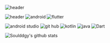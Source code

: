 ![header](https://capsule-render.vercel.app/api?type=slice&color=auto&height=300&section=header&text=welcome&fontSize=90&fontAlignY=38&desc=Soul's%20Profile&descAlignY=51&descAlign=62)

![header](https://img.shields.io/badge/android%20developer-blue)
<img alt="android" src="https://img.shields.io/badge/Android-3DDC84?style=flat-square&logo=android&logoColor=white"/>
<img alt="flutter" src="https://img.shields.io/badge/Flutter-02569B?style=flat-square&logo=flutter&logoColor=white"/>


<img alt="android studio" src="https://img.shields.io/badge/Android Studio-3DDC84?style=flat-square&logo=Android Studio&logoColor=white"/>
<img alt= "git hub" src="https://img.shields.io/badge/GitHub-181717?style=flat-square&logo=GitHub&logoColor=white"/>


<img alt="kotlin" src="https://img.shields.io/badge/kotlin-7F52FF.svg?&style=flat-square&logo=kolin&logoColor=white"/>
<img alt="java" src="https://img.shields.io/badge/java-007396?style=flat-square&logo=java&logoColor=white"/>
<img alt="Dart" src="https://img.shields.io/badge/Dart-Language-blue?logo=dart"/>

![Soulddgy's github stats](https://github-readme-stats.vercel.app/api?username=Soulddgy&show_icons=true)
